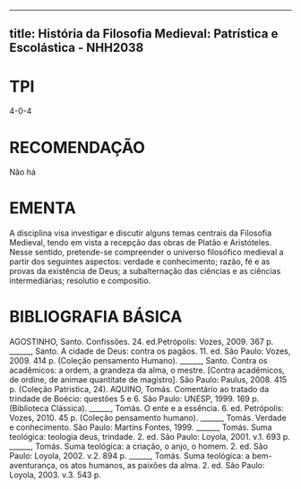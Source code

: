 
---
title: História da Filosofia Medieval: Patrística e Escolástica - NHH2038 
---

# TPI

4-0-4

# RECOMENDAÇÃO

Não há

# EMENTA

A disciplina visa investigar e discutir alguns temas centrais da Filosofia Medieval, tendo em vista a recepção das obras de Platão e Aristóteles. Nesse sentido, pretende-se compreender o universo filosófico medieval a partir dos seguintes aspectos: verdade e conhecimento; razão, fé e as provas da existência de Deus; a subalternação das ciências e as ciências intermediárias; resolutio e compositio.

# BIBLIOGRAFIA BÁSICA

AGOSTINHO, Santo. Confissões. 24. ed.Petrópolis: Vozes, 2009. 367 p.
______, Santo. A cidade de Deus: contra os pagãos. 11. ed. São Paulo: Vozes, 2009. 414 p. (Coleção pensamento Humano).
 ______, Santo. Contra os acadêmicos: a ordem, a grandeza da alma, o mestre. [Contra acadêmicos, de ordine, de animae quantitate de magistro]. São Paulo: Paulus, 2008. 415 p. (Coleção Patristica, 24).
AQUINO, Tomás. Comentário ao tratado da trindade de Boécio: questões 5 e 6. São Paulo: UNESP, 1999. 169 p. (Biblioteca Clássica).
______, Tomás. O ente e a essência. 6. ed. Petrópolis: Vozes, 2010. 45 p. (Coleção pensamento humano).
______, Tomás. Verdade e conhecimento. São Paulo: Martins Fontes, 1999.
______, Tomás. Suma teológica: teologia deus, trindade. 2. ed. São Paulo: Loyola, 2001. v.1. 693 p.
______, Tomás. Suma teológica: a criação, o anjo, o homem. 2. ed. São Paulo: Loyola, 2002. v.2. 894 p.
______, Tomás. Suma teológica: a bem-aventurança, os atos humanos, as paixões da alma. 2. ed. São Paulo: Loyola, 2003. v.3. 543 p.
        